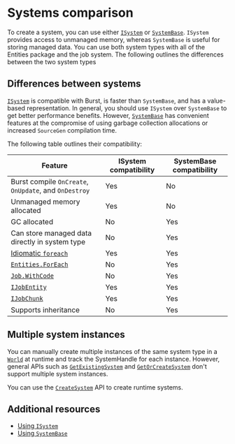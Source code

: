 # Systems comparison

To create a system, you can use either [`ISystem`](xref:Unity.Entities.ISystem) or [`SystemBase`](xref:Unity.Entities.SystemBase). `ISystem` provides access to unmanaged memory, whereas `SystemBase` is useful for storing managed data. You can use both system types with all of the Entities package and the job system. The following outlines the differences between the two system types

## Differences between systems

[`ISystem`](systems-isystem.md) is compatible with Burst, is faster than `SystemBase`, and has a value-based representation. In general, you should use `ISystem` over `SystemBase` to get better performance benefits. However, [`SystemBase`](systems-systembase.md) has convenient features at the compromise of using garbage collection allocations or increased `SourceGen` compilation time. 

The following table outlines their compatibility:

|**Feature**|**ISystem compatibility**|**SystemBase compatibility**|
|---|---|---|
|Burst compile `OnCreate`, `OnUpdate`, and `OnDestroy`|Yes|No|
|Unmanaged memory allocated|Yes|No|
|GC allocated|No|Yes|
|Can store managed data directly in system type|No|Yes|
|[Idiomatic `foreach`](systems-systemapi-query.md)|Yes|Yes|
|[`Entities.ForEach`](xref:Unity.Entities.SystemBase.Entities)|No|Yes|
|[`Job.WithCode`](xref:Unity.Entities.SystemBase.Job)|No|Yes|
|[`IJobEntity`](xref:Unity.Entities.IJobEntity)|Yes|Yes|
|[`IJobChunk`](xref:Unity.Entities.IJobChunk)|Yes|Yes|
|Supports inheritance|No|Yes|

## Multiple system instances

You can manually create multiple instances of the same system type in a [`World`](xref:Unity.Entities.World) at runtime and track the SystemHandle for each instance. However, general APIs such as [`GetExistingSystem`](xref:Unity.Entities.World.GetExistingSystem*) and [`GetOrCreateSystem`](xref:Unity.Entities.World.GetOrCreateSystem*) don't support multiple system instances.

You can use the [`CreateSystem`](xref:Unity.Entities.World.CreateSystem*) API to create runtime systems.

## Additional resources

* [Using `ISystem`](systems-isystem.md)
* [Using `SystemBase`](systems-systembase.md)
